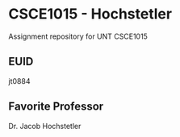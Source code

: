 # CSCE1015 - Hochstetler
Assignment repository for UNT CSCE1015
## EUID
jt0884
## Favorite Professor
Dr. Jacob Hochstetler
